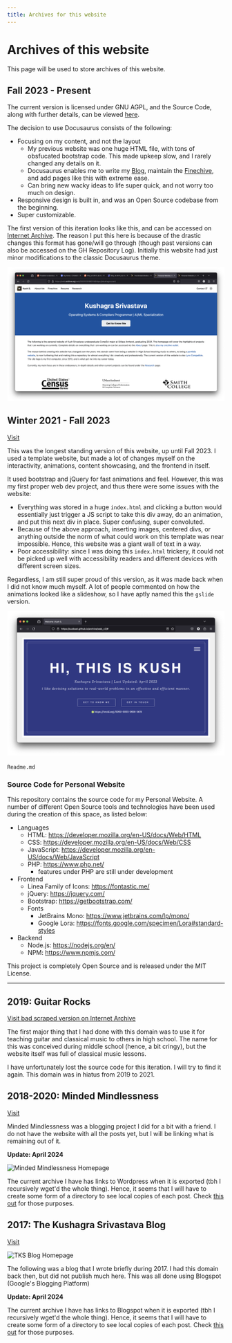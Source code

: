 ```yaml
---
title: Archives for this website
---
```


# Archives of this website

This page will be used to store archives of this website. 

## Fall 2023 - Present

The current version is licensed under GNU AGPL, and the Source Code, along with further details, can be viewed [here](source). 

The decision to use Docusaurus consists of the following:

* Focusing on my content, and not the layout
  * My previous website was one huge HTML file, with tons of obsfucated bootstrap code. This made upkeep slow, and I rarely changed any details on it.
  * Docusaurus enables me to write my [Blog](blog), maintain the [Finechive](/docs/category/the-finechive), and add pages like this with extreme ease.
  * Can bring new wacky ideas to life super quick, and not worry too much on design.
* Responsive design is built in, and was an Open Source codebase from the beginning.
* Super customizable.

The first version of this iteration looks like this, and can be accessed on [Internet Archive](https://web.archive.org/web/20231231085114/https://skushagra.com/). The reason I put this here is because of the drastic changes this format has gone/will go through (though past versions can also be accessed on the GH Repository Log). Initially this website had just minor modifications to the classic Docusaurus theme. 

![Docusaurus Iteration 1](./assets/archive/docusaurus1.png)

## Winter 2021 - Fall 2023

[Visit](https://suobset.github.io/archive/web_v2/)

This was the longest standing version of this website, up until Fall 2023. I used a template website, but made a lot of changes myself on the interactivity, animations, content showcasing, and the frontend in itself. 

It used bootstrap and jQuery for fast animations and feel. However, this was my first proper web dev project, and thus there were some issues with the website:

* Everything was stored in a huge ```index.html``` and clicking a button would essentially just trigger a JS script to take this div away, do an animation, and put this next div in place. Super confusing, super convoluted. 
* Because of the above approach, inserting images, centered divs, or anything outside the norm of what could work on this template was near impossible. Hence, this website was a giant wall of text in a way.
* Poor accessibility: since I was doing this ```index.html``` trickery, it could not be picked up well with accessibility readers and different devices with different screen sizes.

Regardless, I am still super proud of this version, as it was made back when I did not know much myself. A lot of people commented on how the animations looked like a slideshow, so I have aptly named this the ```gslide``` version.

![Google Slides Looking Website](./assets/archive/gslide.png)

```Readme.md```

### Source Code for Personal Website

This repository contains the source code for my Personal Website. A number of different Open Source tools and technologies have been used during the creation of this space, as listed below: 

* Languages
  * HTML: https://developer.mozilla.org/en-US/docs/Web/HTML
  * CSS: https://developer.mozilla.org/en-US/docs/Web/CSS
  * JavaScript: https://developer.mozilla.org/en-US/docs/Web/JavaScript
  * PHP: https://www.php.net/
    * features under PHP are still under development
* Frontend
  * Linea Family of Icons: https://fontastic.me/
  * jQuery: https://jquery.com/
  * Bootstrap: https://getbootstrap.com/
  * Fonts
    * JetBrains Mono: https://www.jetbrains.com/lp/mono/
    * Google Lora: https://fonts.google.com/specimen/Lora#standard-styles
* Backend
  * Node.js: https://nodejs.org/en/
  * NPM: https://www.npmjs.com/

This project is completely Open Source and is released under the MIT License. 

<hr />

## 2019: Guitar Rocks

[Visit bad scraped version on Internet Archive](https://web.archive.org/web/20191115142051/http://skushagra.com/)

The first major thing that I had done with this domain was to use it for teaching guitar and classical music to others in high school. The name for this was conceived during middle school (hence, a bit cringy), but the website itself was full of classical music lessons. 

I have unfortunately lost the source code for this iteration. I will try to find it again. This domain was in hiatus from 2019 to 2021. 

## 2018-2020: Minded Mindlessness

[Visit](../myndlessness)

Minded Mindlessness was a blogging project I did for a bit with a friend. I do not have the website with all the posts yet, but I will be linking what is remaining out of it. 

**Update: April 2024**

![Minded Mindlessness Homepage](./assets/archive/myndlessness.png)

The current archive I have has links to Wordpress when it is exported (tbh I recursively wget'd the whole thing). Hence, it seems that I will have to create some form of a directory to see local copies of each post. Check [this out](../myndlessness) for those purposes.

## 2017: The Kushagra Srivastava Blog

[Visit](../myndlessness)

![TKS Blog Homepage](./assets/archive/tks.png)

The following was a blog that I wrote briefly during 2017. I had this domain back then, but did not publish much here. This was all done using Blogspot (Google's Blogging Platform)

**Update: April 2024**

The current archive I have has links to Blogspot when it is exported (tbh I recursively wget'd the whole thing). Hence, it seems that I will have to create some form of a directory to see local copies of each post. Check [this out](../myndlessness) for those purposes.